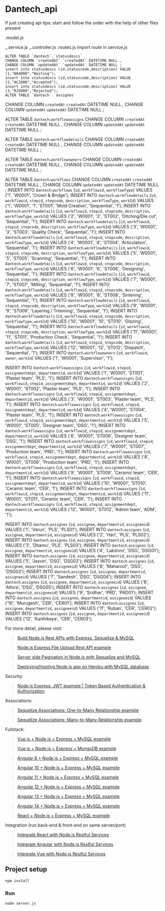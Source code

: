 # Dantech_api

If just creating api tips:
start and follow the order with the help of other files present

.model.js

<!-- import model in index.js (place it above the profile table) -->

_.service.js
_.controller.js
.routes.js
import route in service.js

    ALTER TABLE `dantech`.`statusdescs`
    CHANGE COLUMN `createdAt` `createdAt` DATETIME NULL ,
    CHANGE COLUMN `updatedAt` `updatedAt` DATETIME NULL ;
    insert into statusdescs (id,statuscode,description) VALUE (1,"WA4000","Waiting");
    insert into statusdescs (id,statuscode,description) VALUE (2,"AC2000","Accepted");
    insert into statusdescs (id,statuscode,description) VALUE (3,"RJ5000","Rejected");
    ALTER TABLE `dantech`.`assignes`
CHANGE COLUMN `createdAt` `createdAt` DATETIME NULL ,
CHANGE COLUMN `updatedAt` `updatedAt` DATETIME NULL ;

ALTER TABLE `dantech`.`workflowassigns`
CHANGE COLUMN `createdAt` `createdAt` DATETIME NULL ,
CHANGE COLUMN `updatedAt` `updatedAt` DATETIME NULL ;

ALTER TABLE `dantech`.`workflowdetails`
CHANGE COLUMN `createdAt` `createdAt` DATETIME NULL ,
CHANGE COLUMN `updatedAt` `updatedAt` DATETIME NULL ;

ALTER TABLE `dantech`.`workflowowners`
CHANGE COLUMN `createdAt` `createdAt` DATETIME NULL ,
CHANGE COLUMN `updatedAt` `updatedAt` DATETIME NULL ;

ALTER TABLE `dantech`.`workflows`
CHANGE COLUMN `createdAt` `createdAt` DATETIME NULL ,
CHANGE COLUMN `updatedAt` `updatedAt` DATETIME NULL ;
INSERT INTO `dantech`.`workflows` (`id`, `workflowid`, `workflowType`) VALUES ('1', 'W0001', 'Crown & Bridge');
INSERT INTO `dantech`.`workflowdetails` (`id`, `workflowid`, `stepid`, `stepcode`, `description`, `workflowType`, `workId`) VALUES ('1', 'W0001', '1', 'ST001', 'Mold Creation', 'Sequential', '1');
INSERT INTO `dantech`.`workflowdetails` (`id`, `workflowid`, `stepid`, `stepcode`, `description`, `workflowType`, `workId`) VALUES ('2', 'W0001', '2', 'ST002', 'Ditching/Die cut', 'Sequential', '1');
INSERT INTO `dantech`.`workflowdetails` (`id`, `workflowid`, `stepid`, `stepcode`, `description`, `workflowType`, `workId`) VALUES ('3', 'W0001', '3', 'ST003', 'Quality Check', 'Sequential', '1');
INSERT INTO `dantech`.`workflowdetails` (`id`, `workflowid`, `stepid`, `stepcode`, `description`, `workflowType`, `workId`) VALUES ('4', 'W0001', '4', 'ST004', 'Articulation', 'Sequential', '1');
INSERT INTO `dantech`.`workflowdetails` (`id`, `workflowid`, `stepid`, `stepcode`, `description`, `workflowType`, `workId`) VALUES ('5', 'W0001', '5', 'ST005', 'Scanning', 'Sequential', '1');
INSERT INTO `dantech`.`workflowdetails` (`id`, `workflowid`, `stepid`, `stepcode`, `description`, `workflowType`, `workId`) VALUES ('6', 'W0001', '6', 'ST006', 'Designing', 'Sequential', '1');
INSERT INTO `dantech`.`workflowdetails` (`id`, `workflowid`, `stepid`, `stepcode`, `description`, `workflowType`, `workId`) VALUES ('7', 'W0001', '7', 'ST007', 'Milling', 'Sequential', '1');
INSERT INTO `dantech`.`workflowdetails` (`id`, `workflowid`, `stepid`, `stepcode`, `description`, `workflowType`, `workId`) VALUES ('8', 'W0001', '8', 'ST008', 'Sintering', 'Sequential', '1');
INSERT INTO `dantech`.`workflowdetails` (`id`, `workflowid`, `stepid`, `stepcode`, `description`, `workflowType`, `workId`) VALUES ('9', 'W0001', '9', 'ST009', 'Layering / Trimming', 'Sequential', '1');
INSERT INTO `dantech`.`workflowdetails` (`id`, `workflowid`, `stepid`, `stepcode`, `description`, `workflowType`, `workId`) VALUES ('10', 'W0001', '10', 'ST010', 'Glazing', 'Sequential', '1');
INSERT INTO `dantech`.`workflowdetails` (`id`, `workflowid`, `stepid`, `stepcode`, `description`, `workflowType`, `workId`) VALUES ('11', 'W0001', '11', 'ST011', 'Production Check', 'Sequential', '1');
INSERT INTO `dantech`.`workflowdetails` (`id`, `workflowid`, `stepid`, `stepcode`, `description`, `workflowType`, `workId`) VALUES ('12', 'W0001', '12', 'ST012', 'Dispatch', 'Sequential', '1');
INSERT INTO `dantech`.`workflowowners` (`id`, `workflowid`, `owner`, `workId`) VALUES ('1', 'W0001', 'Supervisor', '1');

INSERT INTO `dantech`.`workflowassigns` (`id`, `workflowid`, `stepid`, `assignmentdept`, `departmentid`, `workId`) VALUES ('1', 'W0001', 'ST001', 'Plaster team', 'PLS', '1');
INSERT INTO `dantech`.`workflowassigns` (`id`, `workflowid`, `stepid`, `assignmentdept`, `departmentid`, `workId`) VALUES ('2', 'W0001', 'ST002', 'Plaster team', 'PLS', '1');
INSERT INTO `dantech`.`workflowassigns` (`id`, `workflowid`, `stepid`, `assignmentdept`, `departmentid`, `workId`) VALUES ('3', 'W0001', 'ST003', 'Plaster team', 'PLS', '1');
INSERT INTO `dantech`.`workflowassigns` (`id`, `workflowid`, `stepid`, `assignmentdept`, `departmentid`, `workId`) VALUES ('4', 'W0001', 'ST004', 'Plaster team', 'PLS', '1');
INSERT INTO `dantech`.`workflowassigns` (`id`, `workflowid`, `stepid`, `assignmentdept`, `departmentid`, `workId`) VALUES ('5', 'W0001', 'ST005', 'Designer team', 'DSG', '1');
INSERT INTO `dantech`.`workflowassigns` (`id`, `workflowid`, `stepid`, `assignmentdept`, `departmentid`, `workId`) VALUES ('6', 'W0001', 'ST006', 'Designer team', 'DSG', '1');
INSERT INTO `dantech`.`workflowassigns` (`id`, `workflowid`, `stepid`, `assignmentdept`, `departmentid`, `workId`) VALUES ('7', 'W0001', 'ST007', 'Production team', 'PRD', '1');
INSERT INTO `dantech`.`workflowassigns` (`id`, `workflowid`, `stepid`, `assignmentdept`, `departmentid`, `workId`) VALUES ('8', 'W0001', 'ST008', 'Production team', 'PRD', '1');
INSERT INTO `dantech`.`workflowassigns` (`id`, `workflowid`, `stepid`, `assignmentdept`, `departmentid`, `workId`) VALUES ('9', 'W0001', 'ST009', 'Ceramic team', 'CER', '1');
INSERT INTO `dantech`.`workflowassigns` (`id`, `workflowid`, `stepid`, `assignmentdept`, `departmentid`, `workId`) VALUES ('10', 'W0001', 'ST010', 'Ceramic team', 'CER', '1');
INSERT INTO `dantech`.`workflowassigns` (`id`, `workflowid`, `stepid`, `assignmentdept`, `departmentid`, `workId`) VALUES ('11', 'W0001', 'ST011', 'Ceramic team', 'CER', '1');
INSERT INTO `dantech`.`workflowassigns` (`id`, `workflowid`, `stepid`, `assignmentdept`, `departmentid`, `workId`) VALUES ('12', 'W0001', 'ST012', 'Admin team', 'ADM', '1');

INSERT INTO `dantech`.`assignes` (`id`, `assignee`, `departmentid`, `assigneeid`) VALUES ('1', 'Varun', 'PLS', 'PLS01');
INSERT INTO `dantech`.`assignes` (`id`, `assignee`, `departmentid`, `assigneeid`) VALUES ('2', 'Hari', 'PLS', 'PLS02');
INSERT INTO `dantech`.`assignes` (`id`, `assignee`, `departmentid`, `assigneeid`) VALUES ('3', 'Dhamu', 'PLS', 'PLS03');
INSERT INTO `dantech`.`assignes` (`id`, `assignee`, `departmentid`, `assigneeid`) VALUES ('4', 'Lakshmi', 'DSG', 'DSG01');
INSERT INTO `dantech`.`assignes` (`id`, `assignee`, `departmentid`, `assigneeid`) VALUES ('5', 'Jasvin', 'DSG', 'DSG02');
INSERT INTO `dantech`.`assignes` (`id`, `assignee`, `departmentid`, `assigneeid`) VALUES ('6', 'Maharoof', 'DSG', 'DSG03');
INSERT INTO `dantech`.`assignes` (`id`, `assignee`, `departmentid`, `assigneeid`) VALUES ('7', 'Sandesh', 'DSG', 'DSG04');
INSERT INTO `dantech`.`assignes` (`id`, `assignee`, `departmentid`, `assigneeid`) VALUES ('8', 'Athira', 'DSG', 'DSG05');
INSERT INTO `dantech`.`assignes` (`id`, `assignee`, `departmentid`, `assigneeid`) VALUES ('9', 'Sridhar', 'PRD', 'PRD01');
INSERT INTO `dantech`.`assignes` (`id`, `assignee`, `departmentid`, `assigneeid`) VALUES ('10', 'Murugesh', 'CER', 'CER01');
INSERT INTO `dantech`.`assignes` (`id`, `assignee`, `departmentid`, `assigneeid`) VALUES ('11', 'Ruban', 'CER', 'CER02');
INSERT INTO `dantech`.`assignes` (`id`, `assignee`, `departmentid`, `assigneeid`) VALUES ('12', 'Karthikeya', 'CER', 'CER03');

For more detail, please visit:

> [Build Node.js Rest APIs with Express, Sequelize & MySQL](https://www.bezkoder.com/node-js-express-sequelize-mysql/)

> [Node.js Express File Upload Rest API example](https://www.bezkoder.com/node-js-express-file-upload/)

> [Server side Pagination in Node.js with Sequelize and MySQL](https://www.bezkoder.com/node-js-sequelize-pagination-mysql/)

> [Deploying/Hosting Node.js app on Heroku with MySQL database](https://www.bezkoder.com/deploy-node-js-app-heroku-cleardb-mysql/)

Security:

> [Node.js Express: JWT example | Token Based Authentication & Authorization](https://www.bezkoder.com/node-js-jwt-authentication-mysql/)

Associations:

> [Sequelize Associations: One-to-Many Relationship example](https://www.bezkoder.com/sequelize-associate-one-to-many/)

> [Sequelize Associations: Many-to-Many Relationship example](https://www.bezkoder.com/sequelize-associate-many-to-many/)

Fullstack:

> [Vue.js + Node.js + Express + MySQL example](https://www.bezkoder.com/vue-js-node-js-express-mysql-crud-example/)

> [Vue.js + Node.js + Express + MongoDB example](https://www.bezkoder.com/vue-node-express-mongodb-mevn-crud/)

> [Angular 8 + Node.js + Express + MySQL example](https://www.bezkoder.com/angular-node-express-mysql/)

> [Angular 10 + Node.js + Express + MySQL example](https://www.bezkoder.com/angular-10-node-js-express-mysql/)

> [Angular 11 + Node.js + Express + MySQL example](https://www.bezkoder.com/angular-11-node-js-express-mysql/)

> [Angular 12 + Node.js + Express + MySQL example](https://www.bezkoder.com/angular-12-node-js-express-mysql/)

> [Angular 13 + Node.js + Express + MySQL example](https://www.bezkoder.com/angular-13-node-js-express-mysql/)

> [Angular 14 + Node.js + Express + MySQL example](https://www.bezkoder.com/angular-14-node-js-express-mysql/)

> [React + Node.js + Express + MySQL example](https://www.bezkoder.com/react-node-express-mysql/)

Integration (run back-end & front-end on same server/port)

> [Integrate React with Node.js Restful Services](https://www.bezkoder.com/integrate-react-express-same-server-port/)

> [Integrate Angular with Node.js Restful Services](https://www.bezkoder.com/integrate-angular-10-node-js/)

> [Integrate Vue with Node.js Restful Services](https://www.bezkoder.com/serve-vue-app-express/)

## Project setup

```
npm install
```

### Run

```
node server.js
```

